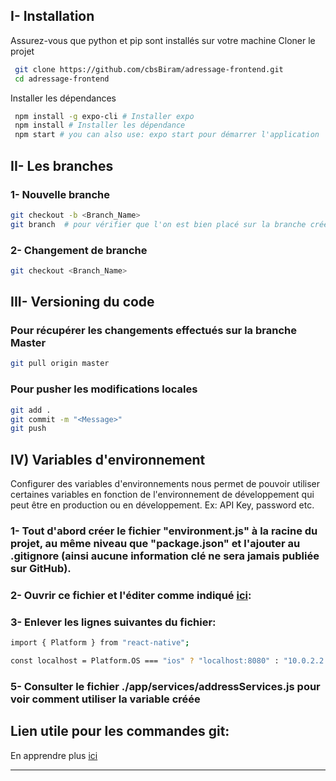 ## I- Installation

Assurez-vous que python et pip sont installés sur votre machine
Cloner le projet

```sh
 git clone https://github.com/cbsBiram/adressage-frontend.git
 cd adressage-frontend
```

Installer les dépendances

```sh
 npm install -g expo-cli # Installer expo
 npm install # Installer les dépendance
 npm start # you can also use: expo start pour démarrer l'application
```

## II- Les branches

### 1- Nouvelle branche

```sh
git checkout -b <Branch_Name>
git branch  # pour vérifier que l'on est bien placé sur la branche créée
```

### 2- Changement de branche

```sh
git checkout <Branch_Name>
```

## III- Versioning du code

### Pour récupérer les changements effectués sur la branche Master

```sh
git pull origin master
```

### Pour pusher les modifications locales

```sh
git add .
git commit -m "<Message>"
git push
```

## IV) Variables d'environnement

Configurer des variables d'environnements nous permet de pouvoir utiliser certaines variables en fonction de l'environnement de développement qui peut être en production ou en développement.
Ex: API Key, password etc.

### 1- Tout d'abord créer le fichier "environment.js" à la racine du projet, au même niveau que "package.json" et l'ajouter au .gitignore (ainsi aucune information clé ne sera jamais publiée sur GitHub).

### 2- Ouvrir ce fichier et l'éditer comme indiqué [ici](https://alxmrtnz.com/thoughts/2019/03/12/environment-variables-and-workflow-in-expo.html):

### 3- Enlever les lignes suivantes du fichier:

```sh
import { Platform } from "react-native";

const localhost = Platform.OS === "ios" ? "localhost:8080" : "10.0.2.2:8080";

```

### 5- Consulter le fichier ./app/services/addressServices.js pour voir comment utiliser la variable créée

## Lien utile pour les commandes git:

En apprendre plus [ici](https://gitexplorer.com/)

---
